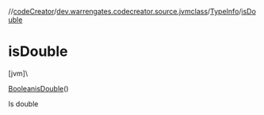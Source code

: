 //[codeCreator](../../../index.md)/[dev.warrengates.codecreator.source.jvmclass](../index.md)/[TypeInfo](index.md)/[isDouble](is-double.md)

# isDouble

[jvm]\

[Boolean](https://docs.oracle.com/javase/8/docs/api/java/lang/Boolean.html)[isDouble](is-double.md)()

Is double
